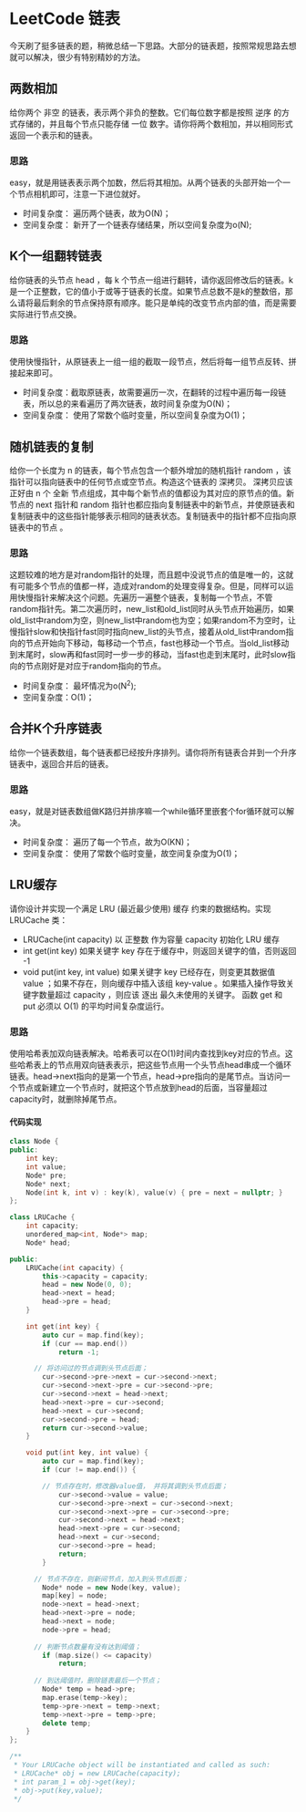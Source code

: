 # LeetCode 链表


今天刷了挺多链表的题，稍微总结一下思路。大部分的链表题，按照常规思路去想就可以解决，很少有特别精妙的方法。

## 两数相加
给你两个 非空 的链表，表示两个非负的整数。它们每位数字都是按照 逆序 的方式存储的，并且每个节点只能存储 一位 数字。请你将两个数相加，并以相同形式返回一个表示和的链表。

### 思路
easy，就是用链表表示两个加数，然后将其相加。从两个链表的头部开始一个一个节点相机即可，注意一下进位就好。

- 时间复杂度： 遍历两个链表，故为O(N)；
- 空间复杂度： 新开了一个链表存储结果，所以空间复杂度为o(N);



## K个一组翻转链表
给你链表的头节点 head ，每 k 个节点一组进行翻转，请你返回修改后的链表。k是一个正整数，它的值小于或等于链表的长度。如果节点总数不是k的整数倍，那么请将最后剩余的节点保持原有顺序。能只是单纯的改变节点内部的值，而是需要实际进行节点交换。

### 思路
使用快慢指针，从原链表上一组一组的截取一段节点，然后将每一组节点反转、拼接起来即可。

- 时间复杂度：截取原链表，故需要遍历一次，在翻转的过程中遍历每一段链表，所以总的来看遍历了两次链表，故时间复杂度为O(N)；
- 空间复杂度： 使用了常数个临时变量，所以空间复杂度为O(1)；


## 随机链表的复制
给你一个长度为 n 的链表，每个节点包含一个额外增加的随机指针 random ，该指针可以指向链表中的任何节点或空节点。构造这个链表的 深拷贝。 深拷贝应该正好由 n 个 全新 节点组成，其中每个新节点的值都设为其对应的原节点的值。新节点的 next 指针和 random 指针也都应指向复制链表中的新节点，并使原链表和复制链表中的这些指针能够表示相同的链表状态。复制链表中的指针都不应指向原链表中的节点 。

### 思路
这题较难的地方是对random指针的处理，而且题中没说节点的值是唯一的，这就有可能多个节点的值都一样，造成对random的处理变得复杂。但是，同样可以运用快慢指针来解决这个问题。先遍历一遍整个链表，复制每一个节点，不管random指针先。第二次遍历时，new_list和old_list同时从头节点开始遍历，如果old_list中random为空，则new_list中random也为空；如果random不为空时，让慢指针slow和快指针fast同时指向new_list的头节点，接着从old_list中random指向的节点开始向下移动，每移动一个节点，fast也移动一个节点。当old_list移动到末尾时，slow再和fast同时一步一步的移动，当fast也走到末尾时，此时slow指向的节点刚好是对应于random指向的节点。

- 时间复杂度： 最坏情况为o(N<sup>2</sup>);
- 空间复杂度：O(1)；


## 合并K个升序链表
给你一个链表数组，每个链表都已经按升序排列。请你将所有链表合并到一个升序链表中，返回合并后的链表。

### 思路
easy，就是对链表数组做K路归并排序嘛一个while循环里嵌套个for循环就可以解决。

- 时间复杂度： 遍历了每一个节点，故为O(KN)；
- 空间复杂度： 使用了常数个临时变量，故空间复杂度为O(1)；


## LRU缓存
请你设计并实现一个满足  LRU (最近最少使用) 缓存 约束的数据结构。实现 LRUCache 类：
- LRUCache(int capacity) 以 正整数 作为容量 capacity 初始化 LRU 缓存
- int get(int key) 如果关键字 key 存在于缓存中，则返回关键字的值，否则返回 -1
- void put(int key, int value) 如果关键字 key 已经存在，则变更其数据值 value ；如果不存在，则向缓存中插入该组 key-value 。如果插入操作导致关键字数量超过 capacity ，则应该 逐出 最久未使用的关键字。
函数 get 和 put 必须以 O(1) 的平均时间复杂度运行。

### 思路
使用哈希表加双向链表解决。哈希表可以在O(1)时间内查找到key对应的节点。这些哈希表上的节点用双向链表表示，把这些节点用一个头节点head串成一个循环链表。head->next指向的是第一个节点，head->pre指向的是尾节点。当访问一个节点或新建立一个节点时，就把这个节点放到head的后面，当容量超过capacity时，就删除掉尾节点。

#### 代码实现
```cpp
class Node {
public:
    int key;
    int value;
    Node* pre;
    Node* next;
    Node(int k, int v) : key(k), value(v) { pre = next = nullptr; }
};

class LRUCache {
    int capacity;
    unordered_map<int, Node*> map;
    Node* head;

public:
    LRUCache(int capacity) {
        this->capacity = capacity;
        head = new Node(0, 0);
        head->next = head;
        head->pre = head;
    }

    int get(int key) {
        auto cur = map.find(key);
        if (cur == map.end())
            return -1;

	  // 将访问过的节点调到头节点后面；
        cur->second->pre->next = cur->second->next;
        cur->second->next->pre = cur->second->pre;
        cur->second->next = head->next;
        head->next->pre = cur->second;
        head->next = cur->second;
        cur->second->pre = head;
        return cur->second->value;
    }

    void put(int key, int value) {
        auto cur = map.find(key);
        if (cur != map.end()) {

		// 节点存在时，修改器value值， 并将其调到头节点后面；
            cur->second->value = value;
            cur->second->pre->next = cur->second->next;
            cur->second->next->pre = cur->second->pre;
            cur->second->next = head->next;
            head->next->pre = cur->second;
            head->next = cur->second;
            cur->second->pre = head;
            return;
        }

	  // 节点不存在，则新间节点，加入到头节点后面；
        Node* node = new Node(key, value);
        map[key] = node;
        node->next = head->next;
        head->next->pre = node;
        head->next = node;
        node->pre = head;
	
	  // 判断节点数量有没有达到阈值；
        if (map.size() <= capacity)
            return;
	  
	  // 到达阈值时，删除链表最后一个节点；
        Node* temp = head->pre;
        map.erase(temp->key);
        temp->pre->next = temp->next;
        temp->next->pre = temp->pre;
        delete temp;
    }
};

/**
 * Your LRUCache object will be instantiated and called as such:
 * LRUCache* obj = new LRUCache(capacity);
 * int param_1 = obj->get(key);
 * obj->put(key,value);
 */
```
